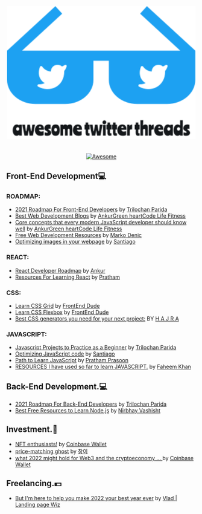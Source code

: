 <div align="center">
	<div>
		<img width="500" src="assests/awesome-twitter-threads.svg" alt="Awesome Node.js">
	</div>
	<br>
	<br>
	<a href="https://awesome.re">
		<img src="https://awesome.re/badge-flat2.svg" alt="Awesome">
	</a>
	<br>
</div>

## Front-End Development💻
### ROADMAP:
- [2021 Roadmap For Front-End Developers](https://twitter.com/TechParida/status/1309353944418865152) by [Trilochan Parida](https://twitter.com/TechParida)
- [Best Web Development Blogs](https://twitter.com/TheAnkurTyagi/status/1306637706420604928) by [AnkurGreen heartCode Life Fitness](https://twitter.com/TheAnkurTyagi)
- [Core concepts that every modern JavaScript developer should know well](https://twitter.com/TheAnkurTyagi/status/1312386619706540045) by [AnkurGreen heartCode Life Fitness](https://twitter.com/TheAnkurTyagi)
- [Free Web Development Resources](https://twitter.com/denicmarko/status/1277492413032992768) by [Marko Denic](https://twitter.com/denicmarko)
- [Optimizing images in your webpage](https://twitter.com/svpino/status/1288107645908353024) by [Santiago](https://twitter.com/svpino)
### REACT:
- [React Developer Roadmap](https://twitter.com/TheAnkurTyagi/status/1315289260044349441) by [Ankur](https://twitter.com/TheAnkurTyagi)
- [Resources For Learning React](https://twitter.com/Prathkum/status/1297814772113539072) by [Pratham](https://twitter.com/Prathkum)

### CSS:
- [Learn CSS Grid](https://twitter.com/frontenddude/status/1294969319756103680) by [FrontEnd Dude](https://twitter.com/frontenddude)
- [Learn CSS Flexbox](https://twitter.com/frontenddude/status/1300785491109961730) by [FrontEnd Dude](https://twitter.com/frontenddude)
- [Best CSS generators you need for your next project:](https://twitter.com/codewithhajra/status/1475730815850098689) BY [H A J R A](https://twitter.com/codewithhajra)
### JAVASCRIPT:
- [Javascript Projects to Practice as a Beginner](https://twitter.com/TechParida/status/1304255993816190977) by [Trilochan Parida](https://twitter.com/TechParida)
- [Optimizing JavaScript code](https://twitter.com/svpino/status/1288446622565904385) by [Santiago](https://twitter.com/svpino)
- [Path to Learn JavaScript](https://twitter.com/PrasoonPratham/status/1315535517434277890) by [Pratham Prasoon](https://twitter.com/PrasoonPratham)
- [RESOURCES I have used so far to learn JAVASCRIPT.](https://twitter.com/faheem_khan_dev/status/1483067996423684101) by [Faheem Khan](https://twitter.com/faheem_khan_dev) 
## Back-End Development.💻

- [2021 Roadmap For Back-End Developers](https://twitter.com/TechParida/status/1310167081313206272) by [Trilochan Parida](https://twitter.com/TechParida)
- [Best Free Resources to Learn Node.js](https://twitter.com/nirbhayvashisht/status/1309163230338588672) by [Nirbhay Vashisht](https://twitter.com/nirbhayvashisht)

## Investment.🤑
- [NFT enthusiasts!](https://twitter.com/CoinbaseWallet/status/1482096434975498240) by [Coinbase Wallet](https://twitter.com/CoinbaseWallet)
- [price-matching ghost](https://twitter.com/4adybug/status/1480215843883692033) by [창이](https://twitter.com/4adybug)
- [what 2022 might hold for Web3 and the cryptoeconomy ... ](https://twitter.com/coinbase/status/1478119036776972292) by [Coinbase Wallet](https://twitter.com/CoinbaseWallet)

## Freelancing.💵
- [But I'm here to help you make 2022 your best year ever](https://twitter.com/VladPasca5/status/1481241563548241920) by [Vlad | Landing page Wiz](https://twitter.com/VladPasca5)
